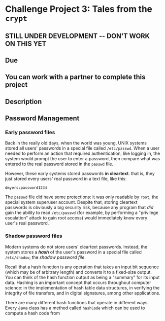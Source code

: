 # Challenge Project 3: Tales from the `crypt`

## STILL UNDER DEVELOPMENT -- DON'T WORK ON THIS YET

## Due

## You can work with a partner to complete this project

## Description

## Password Management

### Early password files
Back in the really old days, when the world was young, UNIX systems stored all users' passwords in a special file called `/etc/passwd`. When a user needed to perform
an action that required authentication, like logging in, the system would prompt the user to enter a password, then compare what was entered to the
real password stored in the `passwd` file.

However, these early systems stored passwords **in cleartext**. that is, they just stored every users' real password
in a text file, like this:

```
dmyers:password1234
```

The `passwd` file did have some protections: it was only readable by `root`, the special system superuser account. Despite that, storing cleartext passwords 
is obviously a big security risk, because any program that *did* gain the ability to read `/etc/passwd` (for example, by performing a "privilege escalation"
attack to gain root access) would immediately know every user's real password.

### Shadow password files

Modern systems do not store users' cleartext passwords. Instead, the system stores a ***hash*** of the user's password in a special file called `/etc/shadow`,
the *shadow password file*.

Recall that a hash function is any operation that takes an input bit sequence (which may be of arbitrary length) and converts it to a fixed-size output.
You can think of the hash function output as being a "summary" for its input data. Hashing is an important concept that occurs throughout computer science:
in the implementation of hash table data structures, in verifying the integrity of file transfers, and in digital signatures, among other applications.

There are many different hash functions that operate in different ways. Every Java class has a method called `hashCode` which can be used to compute
a hash code from 
